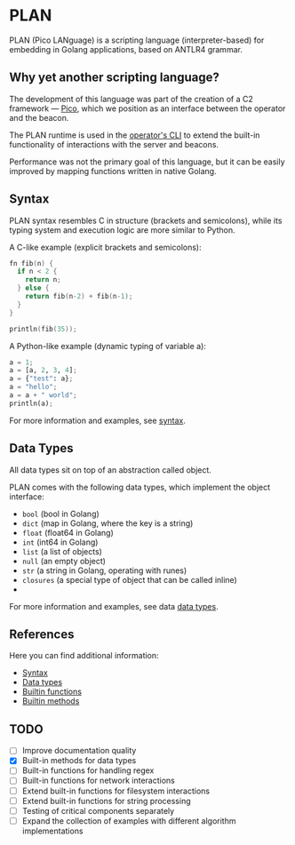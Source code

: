# PLAN

PLAN (Pico LANguage) is a scripting language (interpreter-based) for embedding in Golang applications, based on ANTLR4 grammar.

## Why yet another scripting language?

The development of this language was part of the creation of a C2 framework — [Pico](https://github.com/PicoTools/pico), which we position as an interface between the operator and the beacon.  

The PLAN runtime is used in the [operator's CLI](https://github.com/PicoTools/pico-cli) to extend the built-in functionality of interactions with the server and beacons.  

Performance was not the primary goal of this language, but it can be easily improved by mapping functions written in native Golang.

## Syntax

PLAN syntax resembles C in structure (brackets and semicolons), while its typing system and execution logic are more similar to Python.

A C-like example (explicit brackets and semicolons):
```c
fn fib(n) {
  if n < 2 {
    return n;
  } else {
    return fib(n-2) + fib(n-1);
  }
}

println(fib(35));
```

A Python-like example (dynamic typing of variable a):
```python
a = 1;
a = [a, 2, 3, 4];
a = {"test": a};
a = "hello";
a = a + " world";
println(a);
```

For more information and examples, see [syntax](docs/syntax.md).

## Data Types

All data types sit on top of an abstraction called object.

PLAN comes with the following data types, which implement the object interface:
- `bool` (bool in Golang)
- `dict` (map in Golang, where the key is a string)
- `float` (float64 in Golang)
- `int` (int64 in Golang)
- `list` (a list of objects)
- `null` (an empty object)
- `str` (a string in Golang, operating with runes)
- `closures` (a special type of object that can be called inline)
- 
For more information and examples, see data [data types](docs/data_types.md).

## References

Here you can find additional information:
- [Syntax](docs/syntax.md)
- [Data types](docs/data_types.md)
- [Builtin functions](docs/builtin_functions.md)
- [Builtin methods](docs/builtin_methods.md)

## TODO

- [ ] Improve documentation quality
- [x] Built-in methods for data types
- [ ] Built-in functions for handling regex
- [ ] Built-in functions for network interactions
- [ ] Extend built-in functions for filesystem interactions
- [ ] Extend built-in functions for string processing
- [ ] Testing of critical components separately
- [ ] Expand the collection of examples with different algorithm implementations
